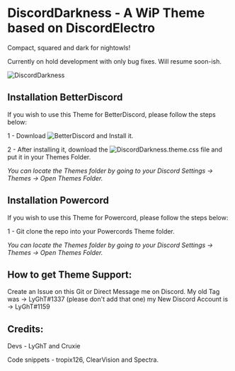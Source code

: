 # DiscordDarkness - A WiP Theme based on DiscordElectro

Compact, squared and dark for nightowls!

Currently on hold development with only bug fixes. Will resume soon-ish.

![DiscordDarkness](https://b.catgirlsare.sexy/bOJKiO-q.png)


## Installation BetterDiscord

If you wish to use this Theme for BetterDiscord, please follow the steps below:

1 - Download ![BetterDiscord](https://github.com/rauenzi/BetterDiscordApp/releases) and Install it.

2 - After installing it, download the ![DiscordDarkness.theme.css](https://github.com/LyGhT1337/DiscordDarkness/releases/) file and put it in your Themes Folder.

*You can locate the Themes folder by going to your Discord Settings -> Themes -> Open Themes Folder.*

## Installation Powercord
If you wish to use this Theme for Powercord, please follow the steps below:

1 -  Git clone the repo into your Powercords Theme folder.

*You can locate the Themes folder by going to your Discord Settings -> Themes -> Open Themes Folder.*

## How to get Theme Support:

Create an Issue on this Git or Direct Message me on Discord. My old Tag was -> LyGhT#1337 (please don't add that one) my New Discord Account is -> LyGhT#1159

## Credits:

Devs - LyGhT and Cruxie

Code snippets - tropix126, ClearVision and Spectra.



